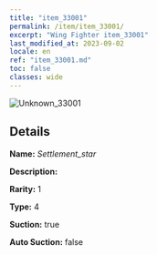 ```yaml
---
title: "item_33001"
permalink: /item/item_33001/
excerpt: "Wing Fighter item_33001"
last_modified_at: 2023-09-02
locale: en
ref: "item_33001.md"
toc: false
classes: wide
---
```



 ![Unknown_33001](/images/item/Settlement_star_p.png)



## Details

 **Name:** *Settlement_star* 

 **Description:** 

 **Rarity:** 1 

 **Type:** 4 

 **Suction:** true 

 **Auto Suction:** false 


